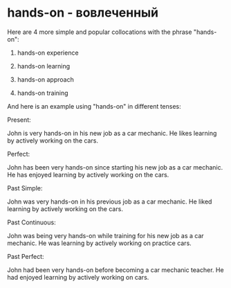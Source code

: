 # hands-on - вовлеченный




Here are 4 more simple and popular collocations with the phrase "hands-on":

1. hands-on experience

2. hands-on learning

3. hands-on approach

4. hands-on training

And here is an example using "hands-on" in different tenses:

Present:

John is very hands-on in his new job as a car mechanic. He likes learning by actively working on the cars.

Perfect:

John has been very hands-on since starting his new job as a car mechanic. He has enjoyed learning by actively working on the cars.

Past Simple:

John was very hands-on in his previous job as a car mechanic. He liked learning by actively working on the cars.

Past Continuous:

John was being very hands-on while training for his new job as a car mechanic. He was learning by actively working on practice cars.

Past Perfect:

John had been very hands-on before becoming a car mechanic teacher. He had enjoyed learning by actively working on cars.